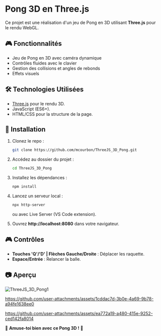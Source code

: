 # Pong 3D en Three.js

Ce projet est une réalisation d'un jeu de Pong en 3D utilisant **Three.js** pour le rendu WebGL.

## 🎮 Fonctionnalités
- Jeu de Pong en 3D avec caméra dynamique
- Contrôles fluides avec le clavier
- Gestion des collisions et angles de rebonds
- Effets visuels

## 🛠 Technologies Utilisées
- [Three.js](https://threejs.org/) pour le rendu 3D.
- JavaScript (ES6+).
- HTML/CSS pour la structure de la page.

## 🚀 Installation
1. Clonez le repo :
   ```sh
   git clone https://github.com/mcourbon/ThreeJS_3D_Pong.git
   ```
2. Accédez au dossier du projet :
   ```sh
   cd ThreeJS_3D_Pong
   ```
3. Installez les dépendances :
   ```sh
   npm install
   ```
4. Lancez un serveur local :
   ```sh
   npx http-server
   ```
   ou avec Live Server (VS Code extension).

5. Ouvrez **http://localhost:8080** dans votre navigateur.

## 🎮 Contrôles
- **Touches 'Q'/'D' | Flèches Gauche/Droite** : Déplacer les raquette.
- **Espace/Entrée** : Relancer la balle.

## 📷 Aperçu
![ThreeJS_3D_Pong1](https://github.com/user-attachments/assets/c8a7be33-c38b-449d-b4d1-d570886f2dd7)

https://github.com/user-attachments/assets/1cddac7d-3b0e-4a69-9b78-a94fe1638ee0

https://github.com/user-attachments/assets/ea772a19-a480-415e-9252-ced142fa8014

🎾 **Amuse-toi bien avec ce Pong 3D !** 🚀

